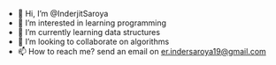 - 👋 Hi, I’m @InderjitSaroya
- 👀 I’m interested in learning programming
- 🌱 I’m currently learning data structures
- 💞️ I’m looking to collaborate on algorithms
- 📫 How to reach me? send an email on er.indersaroya19@gmail.com

<!---
InderjitSaroya/InderjitSaroya is a ✨ special ✨ repository because its `README.md` (this file) appears on your GitHub profile.
You can click the Preview link to take a look at your changes.
--->
